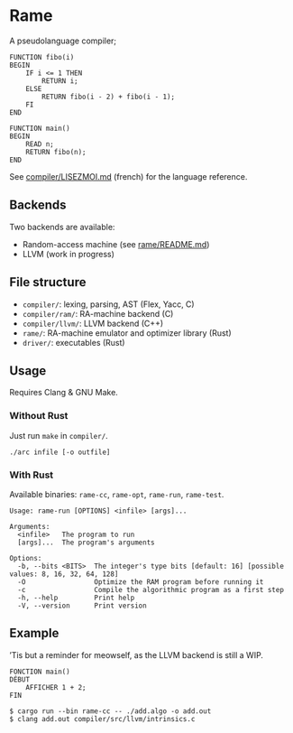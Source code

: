 # Rame

A pseudolanguage compiler;

```
FUNCTION fibo(i)
BEGIN
    IF i <= 1 THEN
        RETURN i;
    ELSE
        RETURN fibo(i - 2) + fibo(i - 1);
    FI
END

FUNCTION main()
BEGIN
    READ n;
    RETURN fibo(n);
END
```

See [compiler/LISEZMOI.md](compiler/LISEZMOI.md) (french) for the language reference.

## Backends

Two backends are available:

- Random-access machine (see [rame/README.md](rame/README.md))
- LLVM (work in progress)

## File structure

- `compiler/`: lexing, parsing, AST (Flex, Yacc, C)
- `compiler/ram/`: RA-machine backend (C)
- `compiler/llvm/`: LLVM backend (C++)
- `rame/`: RA-machine emulator and optimizer library (Rust)
- `driver/`: executables (Rust)

## Usage

Requires Clang & GNU Make.

### Without Rust

Just run `make` in `compiler/`.

```
./arc infile [-o outfile]
```

### With Rust

Available binaries: `rame-cc`, `rame-opt`, `rame-run`, `rame-test`.

```
Usage: rame-run [OPTIONS] <infile> [args]...

Arguments:
  <infile>   The program to run
  [args]...  The program's arguments

Options:
  -b, --bits <BITS>  The integer's type bits [default: 16] [possible values: 8, 16, 32, 64, 128]
  -O                 Optimize the RAM program before running it
  -c                 Compile the algorithmic program as a first step
  -h, --help         Print help
  -V, --version      Print version
```

## Example

’Tis but a reminder for meowself, as the LLVM backend is still a WIP.

```
FONCTION main()
DÉBUT
    AFFICHER 1 + 2;
FIN
```

```
$ cargo run --bin rame-cc -- ./add.algo -o add.out
$ clang add.out compiler/src/llvm/intrinsics.c
```
